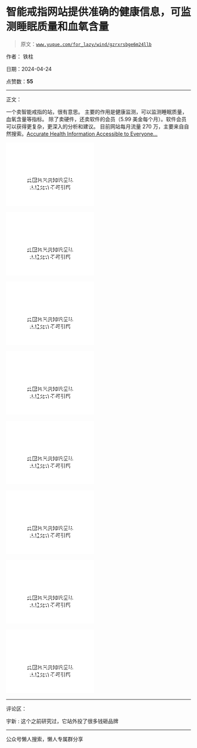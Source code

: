 # 智能戒指网站提供准确的健康信息，可监测睡眠质量和血氧含量

> 原文：[`www.yuque.com/for_lazy/wind/gzrxrsbge6m24llb`](https://www.yuque.com/for_lazy/wind/gzrxrsbge6m24llb)

作者： 铁柱

日期：2024-04-24

点赞数：**55**

* * *

正文：

一个卖智能戒指的站，很有意思。 主要的作用是健康监测，可以监测睡眠质量，血氧含量等指标。
除了卖硬件，还卖软件的会员（5.99 美金每个月）。软件会员可以获得更复杂，更深入的分析和建议。
目前网站每月流量 270 万，主要来自自然搜索。[Accurate Health Information Accessible to Everyone...](https://ouraring.com/) 

![](img/ed133c9b8b5a3cfecc212eed1f1e8422.png)

![](img/7ab65cbe5ffc6d3b99cb455007ad716d.png)

![](img/e7cf70ff07556be41564e33e9d0d7d4b.png)

![](img/550a7d345ac3de15870511b5fbb356ee.png)

![](img/c76a66f02d31b551192321bc5a68093c.png)

![](img/93b754e7cd56f6160f0b564430c41306.png)

![](img/7a0bfaeb94f4d7cea6e57e53c276d938.png)

![](img/d1aba35585151a4736d017866ea4ba33.png)

* * *

评论区：

宇新 : 这个之前研究过，它站外投了很多钱砸品牌

* * *

公众号懒人搜索，懒人专属群分享